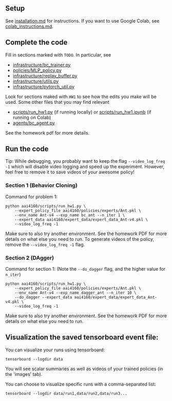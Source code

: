 ## Setup

See [installation.md](installation.md) for instructions. If you want to use Google Colab, see [colab_instructions.md](colab_instructions.md).

## Complete the code

Fill in sections marked with `TODO`. In particular, see
 - [infrastructure/bc_trainer.py](aai4160/infrastructure/bc_trainer.py)
 - [policies/MLP_policy.py](aai4160/policies/MLP_policy.py)
 - [infrastructure/replay_buffer.py](aai4160/infrastructure/replay_buffer.py)
 - [infrastructure/utils.py](aai4160/infrastructure/utils.py)
 - [infrastructure/pytorch_util.py](aai4160/infrastructure/pytorch_util.py)

Look for sections maked with `HW1` to see how the edits you make will be used.
Some other files that you may find relevant
 - [scripts/run_hw1.py](aai4160/scripts/run_hw1.py) (if running locally) or [scripts/run_hw1.ipynb](aai4160/scripts/run_hw1.ipynb) (if running on Colab)
 - [agents/bc_agent.py](aai4160/agents/bc_agent.py)

See the homework pdf for more details.

## Run the code

Tip: While debugging, you probably want to keep the flag `--video_log_freq -1` which will disable video logging and speed up the experiment. However, feel free to remove it to save videos of your awesome policy!


### Section 1 (Behavior Cloning)
Command for problem 1:

```
python aai4160/scripts/run_hw1.py \
	--expert_policy_file aai4160/policies/experts/Ant.pkl \
	--env_name Ant-v4 --exp_name bc_ant --n_iter 1 \
	--expert_data aai4160/expert_data/expert_data_Ant-v4.pkl \
	--video_log_freq -1
```

Make sure to also try another environment.
See the homework PDF for more details on what else you need to run.
To generate videos of the policy, remove the `--video_log_freq -1` flag.

### Section 2 (DAgger)
Command for section 1:
(Note the `--do_dagger` flag, and the higher value for `n_iter`)

```
python aai4160/scripts/run_hw1.py \
    --expert_policy_file aai4160/policies/experts/Ant.pkl \
    --env_name Ant-v4 --exp_name dagger_ant --n_iter 10 \
    --do_dagger --expert_data aai4160/expert_data/expert_data_Ant-v4.pkl \
    --video_log_freq -1
```

Make sure to also try another environment.
See the homework PDF for more details on what else you need to run.

## Visualization the saved tensorboard event file:

You can visualize your runs using tensorboard:
```
tensorboard --logdir data
```

You will see scalar summaries as well as videos of your trained policies (in the 'images' tab).

You can choose to visualize specific runs with a comma-separated list:
```
tensorboard --logdir data/run1,data/run2,data/run3...
```
